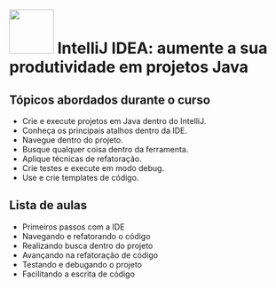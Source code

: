 <h1>
  <img src="https://www.alura.com.br/assets/api/cursos/intellij-idea-truques-para-aumentar-sua-produtividade-em-projetos-java.svg" height="80" width="80">
    IntelliJ IDEA: aumente a sua produtividade em projetos Java
  </br>
</h1>

## Tópicos abordados durante o curso

* Crie e execute projetos em Java dentro do IntelliJ.
* Conheça os principais atalhos dentro da IDE.
* Navegue dentro do projeto.
* Busque qualquer coisa dentro da ferramenta.
* Aplique técnicas de refatoração.
* Crie testes e execute em modo debug.
* Use e crie templates de código.

## Lista de aulas

* Primeiros passos com a IDE
* Navegando e refatorando o código
* Realizando busca dentro do projeto
* Avançando na refatoração de código
* Testando e debugando o projeto
* Facilitando a escrita de código